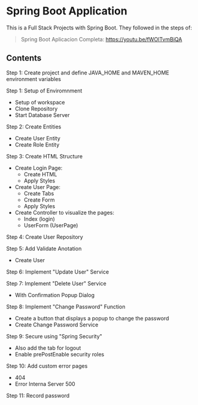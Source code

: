 # Spring Boot Application
This is a Full Stack Projects with Spring Boot. They followed in the steps of:
 > Spring Boot Aplicacion Completa: https://youtu.be/fWOlTvmBiQA

## Contents
Step 1: Create project and define JAVA_HOME and MAVEN_HOME environment variables

Step 1: Setup of Enviromnment
- Setup of workspace
- Clone Repository
- Start Database Server

Step 2: Create Entities
- Create User Entity
- Create Role Entity
	
Step 3: Create HTML Structure
- Create Login Page:
    - Create HTML
    - Apply Styles
- Create User Page:
    - Create Tabs
    - Create Form
    - Apply Styles
- Create Controller to visualize the pages:
    - Index (login)
    - UserForm (UserPage)

Step 4: Create User Repository

Step 5: Add Validate Anotation
- Create User

Step 6: Implement "Update User" Service

Step 7: Implement "Delete User" Service
- With Confirmation Popup Dialog

Step 8: Implement "Change Password" Function
- Create a button that displays a popup to change the password
- Create Change Password Service

Step 9: Secure using "Spring Security"
- Also add the tab for logout
- Enable prePostEnable security roles

Step 10: Add custom error pages
- 404
- Error Interna Server 500

Step 11: Record password